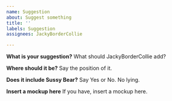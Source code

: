 ```yaml
---
name: Suggestion
about: Suggest something
title: ''
labels: Suggestion
assignees: JackyBorderCollie

---
```


**What is your suggestion?**
What should JackyBorderCollie add?

**Where should it be?**
Say the position of it.

**Does it include Sussy Bear?**
Say Yes or No. No lying.

**Insert a mockup here**
If you have, insert a mockup here.

